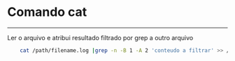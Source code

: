 # Comando cat
---

Ler o arquivo e atribui resultado filtrado por grep a outro arquivo

```bash
    cat /path/filename.log |grep -n -B 1 -A 2 'conteudo a filtrar' >> /path/destino.log
```

